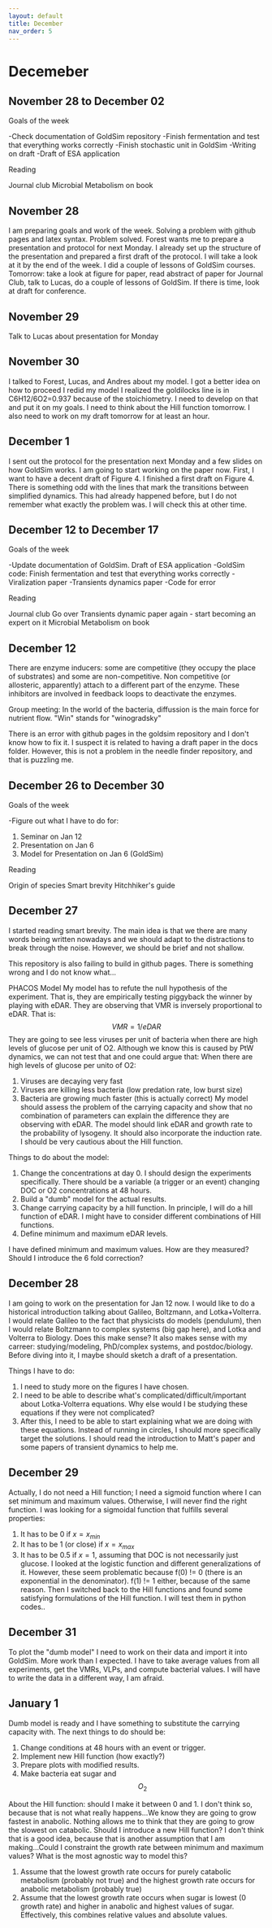 ```yaml
---
layout: default
title: December
nav_order: 5
---
```


# Decemeber

## November 28 to December 02

Goals of the week

-Check documentation of GoldSim repository
-Finish fermentation and test that everything works correctly
-Finish stochastic unit in GoldSim
-Writing on draft
-Draft of ESA application

Reading

Journal club
Microbial Metabolism on book


## November 28
I am preparing goals and work of the week.
Solving a problem with github pages and latex syntax. Problem solved.
Forest wants me to prepare a presentation and protocol for next Monday. I already set up the structure
of the presentation and prepared a first draft of the protocol. I will take a look at it by 
the end of the week.
I did a couple of lessons of GoldSim courses.
Tomorrow: take a look at figure for paper, read abstract of paper for Journal Club, talk to Lucas, 
do a couple of lessons of GoldSim. If there is time, look at draft for conference.

## November 29
Talk to Lucas about presentation for Monday


## November 30
I talked to Forest, Lucas, and Andres about my model. I got a better idea on how to proceed
I redid my model
I realized the goldilocks line is in C6H12/6O2=0.937 because of the stoichiometry. I need to develop
on that and put it on my goals.
I need to think about the Hill function tomorrow.
I also need to work on my draft tomorrow for at least an hour.

## December 1
I sent out the protocol for the presentation next Monday and a few slides on how GoldSim works.
I am going to start working on the paper now. First, I want to have a decent draft of Figure 4.
I finished a first draft on Figure 4. There is something odd with the lines that mark the transitions between simplified dynamics.
This had already happened before, but I do not remember what exactly the problem was. I will check this at other time.

## December 12 to December 17

Goals of the week

-Update documentation of GoldSim. Draft of ESA application
-GoldSim code: Finish fermentation and test that everything works correctly
-Viralization paper
-Transients dynamics paper
-Code for error

Reading

Journal club
Go over Transients dynamic paper again - start becoming an expert on it
Microbial Metabolism on book


## December 12
There are enzyme inducers: some are competitive (they occupy the place of substrates) and some are non-competitive. Non competitive (or allosteric, apparently) attach to a different part of the enzyme. These inhibitors are involved in feedback loops to deactivate the enzymes.

Group meeting:
In the world of the bacteria, diffussion is the main force for nutrient flow.
"Win" stands for "winogradsky"


There is an error with github pages in the goldsim repository and I don't know how to fix it. I suspect it is related to having a draft paper in the docs folder. However, this is not a problem in the needle finder repository, and that is puzzling me.

## December 26 to December 30

Goals of the week

-Figure out what I have to do for:
1. Seminar on Jan 12
2. Presentation on Jan 6
3. Model for Presentation on Jan 6 (GoldSim)

Reading

Origin of species
Smart brevity
Hitchhiker's guide

## December 27

I started reading smart brevity. The main idea is that we there are many words being written nowadays and we should adapt to the distractions to break through the noise. However, we should be brief and not shallow.

This repository is also failing to build in github pages. There is something wrong and I do not know what...

PHACOS Model
My model has to refute the null hypothesis of the experiment. That is, they are empirically testing piggyback the winner by playing with eDAR. They are observing that VMR is inversely proportional to eDAR. That is:
$$\begin{equation}
VMR= 1/eDAR
\end{equation}$$
They are going to see less viruses per unit of bacteria when there are high levels of glucose per unit of O2. Although we know this is caused by PtW dynamics, we can not test that and one could argue that:
When there are high levels of glucose per unito of O2:
1. Viruses are decaying very fast
2. Viruses are killing less bacteria (low predation rate, low burst size)
3. Bacteria are growing much faster (this is actually correct)
My model should assess the problem of the carrying capacity and show that no combination of parameters can explain the difference they are observing with eDAR. The model should link eDAR and growth rate to the probability of lysogeny. It should also incorporate the induction rate.
I should be very cautious about the Hill function.

Things to do about the model:
1. Change the concentrations at day 0. I should design the experiments specifically. There should be a variable (a trigger or an event)
changing DOC or O2 concentrations at 48 hours.
2. Build a "dumb" model for the actual results.
3. Change carrying capacity by a hill function. In principle, I will do a hill function of eDAR. I might have to consider different combinations of Hill functions.
4. Define minimum and maximum eDAR levels.

I have defined minimum and maximum values. How are they measured? Should I introduce the 6 fold correction?


## December 28

I am going to work on the presentation for Jan 12 now.
I would like to do a historical introduction talking about Galileo, Boltzmann, and Lotka+Volterra. I would relate Galileo to the fact that
physicists do models (pendulum), then I would relate Boltzmann to complex systems (big gap here), and Lotka and Volterra to Biology. Does
this make sense? It also makes sense with my carreer: studying/modeling, PhD/complex systems, and postdoc/biology.
Before diving into it, I maybe should sketch a draft of a presentation.

Things I have to do:
1. I need to study more on the figures I have chosen.
2. I need to be able to describe what's complicated/difficult/important about Lotka-Volterra equations. Why else would I be studying these equations if they were not complicated?
3. After this, I need to be able to start explaining what we are doing with these equations.
Instead of running in circles, I should more specifically target the solutions.
I should read the introduction to Matt's paper and some papers of transient dynamics to help me.

## December 29
Actually, I do not need a Hill function; I need a sigmoid function where I can set minimum and maximum
values. Otherwise, I will never find the right function.
I was looking for a sigmoidal function that fulfills several properties:
1. It has to be 0 if $x=x_{min}$
2. It has to be 1 (or close) if $x=x_{max}$
3. It has to be 0.5 if $x=1$, assuming that DOC is not necessarily just glucose.
I looked at the logistic function and different generalizations of it. However, these seem problematic because f(0) != 0 (there is an exponential in the denominator). f(1) != 1 either, 
because of the same reason. Then I switched back to the Hill functions and found some satisfying formulations of the Hill function. I will test them in python codes.. 

## December 31
To plot the "dumb model" I need to work on their data and import it into GoldSim. More work than I expected.
I have to take average values from all experiments, get the VMRs, VLPs, and compute bacterial values.
I will have to write the data in a different way, I am afraid.

## January 1
Dumb model is ready and I have something to substitute the carrying capacity with.
The next things to do should be:
1. Change conditions at 48 hours with an event or trigger.
2. Implement new Hill function  (how exactly?)
3. Prepare plots with modified results.
4. Make bacteria eat sugar and $$O_2$$

About the Hill function: should I make it between 0 and 1. I don't think so, because that is not what really happens...We know they are going to grow fastest in anabolic. Nothing
allows me to think that they are going to grow the slowest on catabolic. Should I introduce a new Hill function? I don't think that is a good idea, because that is another 
assumption that I am making...Could I constraint the growth rate between minimum and maximum values?
What is the most agnostic way to model this?
1. Assume that the lowest growth rate occurs for purely catabolic metabolism (probably not true) and the highest growth rate occurs for anabolic metabolism (probably true)
2. Assume that the lowest growth rate occurs when sugar is lowest (0 growth rate) and higher in anabolic and highest values of sugar. Effectively, this combines relative values
and absolute values.